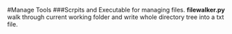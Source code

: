 #Manage Tools
###Scrpits and Executable for managing files.
**filewalker.py** walk through current working folder and write whole directory tree into a txt file.
